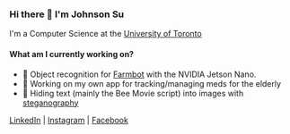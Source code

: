### Hi there 👋  I'm Johnson Su

I'm a Computer Science at the [University of Toronto](https://www.utsc.utoronto.ca/home/)</br>

#### What am I currently working on?
 - 🌾  Object recognition for [Farmbot](https://farm.bot/) with the NVIDIA Jetson Nano.</br>
 - 💊  Working on my own app for tracking/managing meds for the elderly</br>
 - 🐝  Hiding text (mainly the Bee Movie script) into images with [steganography](https://en.wikipedia.org/wiki/Steganography)</br>
 
[LinkedIn](https://www.linkedin.com/in/johnson-su/) | [Instagram](https://www.instagram.com/johnson.s.u/) | [Facebook](https://www.facebook.com/CrispyCrunchCapt)


